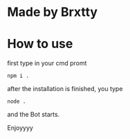 # Made by Brxtty

# How to use

first type in your cmd promt
```
npm i .
```

after the installation is finished, you type 

```
node .
```

and the Bot starts.

Enjoyyyy
